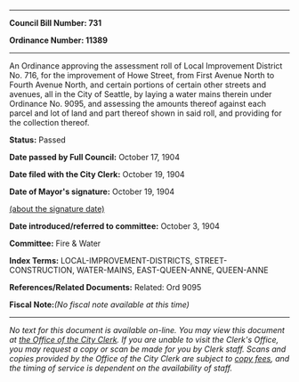 

********

**Council Bill Number: 731**
   
**Ordinance Number: 11389**
********

 An Ordinance approving the assessment roll of Local Improvement District No. 716, for the improvement of Howe Street, from First Avenue North to Fourth Avenue North, and certain portions of certain other streets and avenues, all in the City of Seattle, by laying a water mains therein under Ordinance No. 9095, and assessing the amounts thereof against each parcel and lot of land and part thereof shown in said roll, and providing for the collection thereof.

**Status:** Passed
   
**Date passed by Full Council:** October 17, 1904
   
**Date filed with the City Clerk:** October 19, 1904
   
**Date of Mayor's signature:** October 19, 1904
   
[(about the signature date)](/~public/approvaldate.htm)
   
   
   
**Date introduced/referred to committee:** October 3, 1904
   
**Committee:** Fire & Water
   
   
**Index Terms:** LOCAL-IMPROVEMENT-DISTRICTS, STREET-CONSTRUCTION, WATER-MAINS, EAST-QUEEN-ANNE, QUEEN-ANNE

**References/Related Documents:** Related: Ord 9095

**Fiscal Note:**_(No fiscal note available at this time)_
********

_No text for this document is available on-line. You may view this document at [the Office of the City Clerk](http://www.seattle.gov/leg/clerk/contactUs.htm). If you are unable to visit the Clerk's Office, you may request a copy or scan be made for you by Clerk staff. Scans and copies provided by the Office of the City Clerk are subject to [copy fees](http://clerk.seattle.gov/~public/clerkfees.htm), and the timing of service is dependent on the availability of staff._

